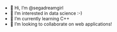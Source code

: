 - 👋 Hi, I’m @segadreamgirl
- 👀 I’m interested in data science :-)
- 🌱 I’m currently learning C++
- 💞️ I’m looking to collaborate on web applications!
